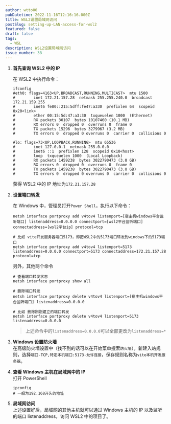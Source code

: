 ```yaml
---
author: wtto00
pubDatetime: 2022-11-16T12:16:16.000Z
title: WSL2设置局域网访问
postSlug: setting-up-LAN-access-for-wsl2
featured: false
draft: false
tags:
  - WSL
description: WSL2设置局域网访问
issue_number: 38
---
```


1. **首先查询 WSL2 中的 IP**

   在 WSL2 中执行命令：

   ```shell
   ifconfig
   #eth0: flags=4163<UP,BROADCAST,RUNNING,MULTICAST>  mtu 1500
   #        inet 172.21.157.28  netmask 255.255.240.0  broadcast 172.21.159.255
   #        inet6 fe80::215:5dff:fe47:a330  prefixlen 64  scopeid 0x20<link>
   #        ether 00:15:5d:47:a3:30  txqueuelen 1000  (Ethernet)
   #        RX packets 30107  bytes 10107460 (10.1 MB)
   #        RX errors 0  dropped 0  overruns 0  frame 0
   #        TX packets 15296  bytes 3279967 (3.2 MB)
   #        TX errors 0  dropped 0 overruns 0  carrier 0  collisions 0

   #lo: flags=73<UP,LOOPBACK,RUNNING>  mtu 65536
   #        inet 127.0.0.1  netmask 255.0.0.0
   #        inet6 ::1  prefixlen 128  scopeid 0x10<host>
   #        loop  txqueuelen 1000  (Local Loopback)
   #        RX packets 1459238  bytes 3022790473 (3.0 GB)
   #        RX errors 0  dropped 0  overruns 0  frame 0
   #        TX packets 1459238  bytes 3022790473 (3.0 GB)
   #        TX errors 0  dropped 0 overruns 0  carrier 0  collisions 0
   ```

   获得 WSL2 中的 IP 地址为`172.21.157.28`

1. **设置端口转发**

   在 Windows 中，管理员打开`Power Shell`，执行以下命令：

   ```shell
   netsh interface portproxy add v4tov4 listenport=[宿主机windows平台监听端口] listenaddress=0.0.0.0 connectport=[wsl2平台监听端口] connectaddress=[wsl2平台ip] protocol=tcp

   # 比如 vite开发服务器端口5173，即把WSL2中的5173端口转发到windows下的5173端口
   netsh interface portproxy add v4tov4 listenport=5173 listenaddress=0.0.0.0 connectport=5173 connectaddress=172.21.157.28 protocol=tcp
   ```

   另外，其他两个命令

   ```shell
   # 查看端口转发状态
   netsh interface portproxy show all

   # 删除端口转发
   netsh interface portproxy delete v4tov4 listenport=[宿主机windows平台监听端口] listenaddress=0.0.0.0

   # 比如 删除刚刚建立的端口转发
   netsh interface portproxy delete v4tov4 listenport=5173 listenaddress=0.0.0.0
   ```

   > 上述命令中的`listenaddress=0.0.0.0`可以全部更改为`listenaddress=*`

1. **Windows 设置防火墙**  
   在高级防火墙设置中（找不到的话可以在开始菜单搜索`防火墙`），新建入站规则，选择`端口-TCP,特定本机端口:5173-允许连接`，保存规则名称为`vite本机开发服务器`。

1. **查看 Windows 主机在局域网中的 IP**  
   打开 PowerShell

   ```shell
   ipconfig
   # 一般为192.168开头的地址
   ```

1. **局域网访问**  
   上述设置好后，局域网的其他主机就可以通过 Windows 主机的 IP 以及监听的端口 listenaddress，访问 WSL2 中的项目了。
